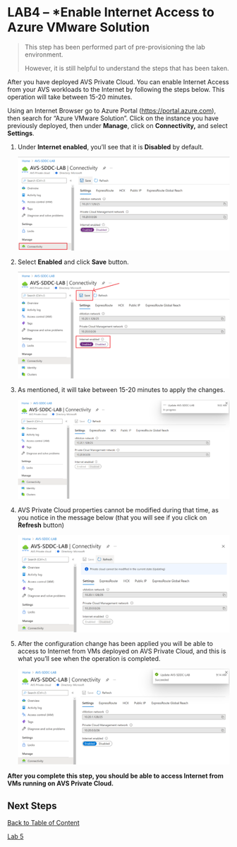 # LAB4 – \*Enable Internet Access to Azure VMware Solution

> This step has been performed part of pre-provisioning the lab environment.  
>
> However, it is still helpful to understand the steps that has been taken.

After you have deployed AVS Private Cloud. You can enable Internet Access from
your AVS workloads to the Internet by following the steps below. This operation
will take between 15-20 minutes.

Using an Internet Browser go to Azure Portal (<https://portal.azure.com>), then
search for “Azure VMware Solution”. Click on the instance you have previously
deployed, then under **Manage**, click on **Connectivity,** and select
**Settings**.

1. Under **Internet enabled**, you’ll see that it is **Disabled** by default.

    ![enable connectivity](media/lab-4/enable-connectivity.png)

2. Select **Enabled** and click **Save** button.

    ![save connectivity](media/lab-4/save-connectivity.png)

3. As mentioned, it will take between 15-20 minutes to apply the changes.

    ![applying changes](media/lab-4/applying-changes.png)

4. AVS Private Cloud properties cannot be modified during that time, as you
   notice in the message below (that you will see if you click on **Refresh**
   button)

    ![connectivity in read only](media/lab-4/read-only.png)

5. After the configuration change has been applied you will be able to access
   to Internet from VMs deployed on AVS Private Cloud, and this is what you’ll
   see when the operation is completed.

    ![changes complete](media/lab-4/changes-complete.png)

**After you complete this step, you should be able to access Internet from VMs
running on AVS Private Cloud.**

## Next Steps

[Back to Table of Content](toc.md#table-of-contents)

[Lab 5](lab-5.md)
